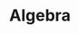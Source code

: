 ---
layout: toctree
title: Algebra
permalink: /blog/maths/alg/
parent: /blog/maths/


enumerate_grand_children: true

---